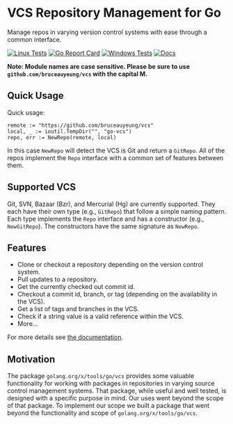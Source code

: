 # VCS Repository Management for Go

Manage repos in varying version control systems with ease through a common
interface.

[![Linux Tests](https://github.com/bruceauyeung/vcs/actions/workflows/linux-tests.yaml/badge.svg)](https://github.com/bruceauyeung/vcs/actions/workflows/linux-tests.yaml) [![Go Report Card](https://goreportcard.com/badge/github.com/bruceauyeung/vcs)](https://goreportcard.com/report/github.com/bruceauyeung/vcs)
[![Windows Tests](https://github.com/bruceauyeung/vcs/actions/workflows/windows-tests.yaml/badge.svg)](https://github.com/bruceauyeung/vcs/actions/workflows/windows-tests.yaml) [![Docs](https://img.shields.io/static/v1?label=docs&message=reference&color=blue)](https://pkg.go.dev/github.com/bruceauyeung/vcs)

**Note: Module names are case sensitive. Please be sure to use `github.com/bruceauyeung/vcs` with the capital M.**

## Quick Usage

Quick usage:

	remote := "https://github.com/bruceauyeung/vcs"
    local, _ := ioutil.TempDir("", "go-vcs")
    repo, err := NewRepo(remote, local)

In this case `NewRepo` will detect the VCS is Git and return a `GitRepo`. All of
the repos implement the `Repo` interface with a common set of features between
them.

## Supported VCS

Git, SVN, Bazaar (Bzr), and Mercurial (Hg) are currently supported. They each
have their own type (e.g., `GitRepo`) that follow a simple naming pattern. Each
type implements the `Repo` interface and has a constructor (e.g., `NewGitRepo`).
The constructors have the same signature as `NewRepo`.

## Features

- Clone or checkout a repository depending on the version control system.
- Pull updates to a repository.
- Get the currently checked out commit id.
- Checkout a commit id, branch, or tag (depending on the availability in the VCS).
- Get a list of tags and branches in the VCS.
- Check if a string value is a valid reference within the VCS.
- More...

For more details see [the documentation](https://godoc.org/github.com/bruceauyeung/vcs).

## Motivation

The package `golang.org/x/tools/go/vcs` provides some valuable functionality
for working with packages in repositories in varying source control management
systems. That package, while useful and well tested, is designed with a specific
purpose in mind. Our uses went beyond the scope of that package. To implement
our scope we built a package that went beyond the functionality and scope
of `golang.org/x/tools/go/vcs`.
